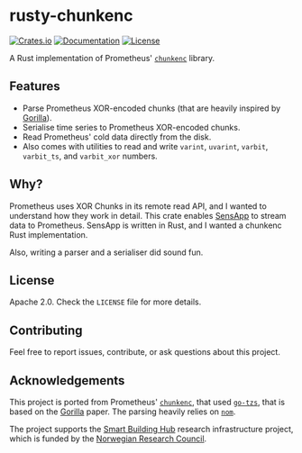 # rusty-chunkenc

[![Crates.io](https://img.shields.io/crates/v/rusty-chunkenc.svg)](<https://crates.io/crates/rusty-chunkenc>)
[![Documentation](https://docs.rs/rusty-chunkenc/badge.svg)](https://docs.rs/rusty-chunkenc)
[![License](https://img.shields.io/badge/license-Apache--2.0-blue.svg)](LICENSE)

A Rust implementation of Prometheus' [`chunkenc`](https://pkg.go.dev/github.com/prometheus/prometheus/tsdb/chunkenc) library.

## Features

- Parse Prometheus XOR-encoded chunks (that are heavily inspired by [Gorilla](https://www.vldb.org/pvldb/vol8/p1816-teller.pdf)).
- Serialise time series to Prometheus XOR-encoded chunks.
- Read Prometheus' cold data directly from the disk.
- Also comes with utilities to read and write `varint`, `uvarint`, `varbit`, `varbit_ts`, and `varbit_xor` numbers.

## Why?

Prometheus uses XOR Chunks in its remote read API, and I wanted to understand how they work in detail. This crate enables [SensApp](https://github.com/sintef/sensapp) to stream data to Prometheus. SensApp is written in Rust, and I wanted a chunkenc Rust implementation.

Also, writing a parser and a serialiser did sound fun.

## License

Apache 2.0. Check the `LICENSE` file for more details.

## Contributing

Feel free to report issues, contribute, or ask questions about this project.

## Acknowledgements

This project is ported from Prometheus' [`chunkenc`](https://pkg.go.dev/github.com/prometheus/prometheus/tsdb/chunkenc), that used [`go-tzs`](https://github.com/dgryski/go-tsz), that is based on the [Gorilla](https://www.vldb.org/pvldb/vol8/p1816-teller.pdf) paper. The parsing heavily relies on [`nom`](https://crates.io/crates/nom).

The project supports the [Smart Building Hub](https://smartbuildinghub.no/) research infrastructure project, which is funded by the [Norwegian Research Council](https://www.forskningsradet.no/).
